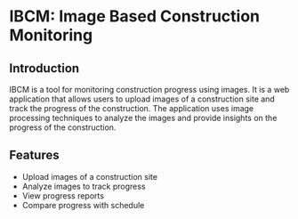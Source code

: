 # IBCM: Image Based Construction Monitoring

## Introduction
IBCM is a tool for monitoring construction progress using images. It is a web application that allows users to upload images of a construction site and track the progress of the construction. The application uses image processing techniques to analyze the images and provide insights on the progress of the construction.

## Features
- Upload images of a construction site
- Analyze images to track progress
- View progress reports
- Compare progress with schedule

